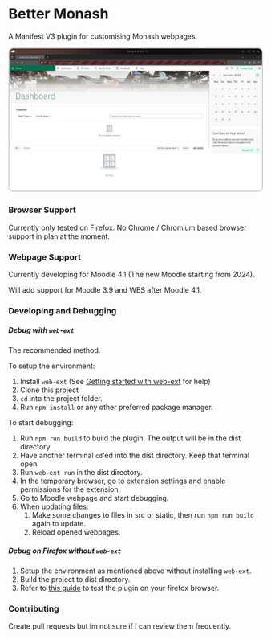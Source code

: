 Better Monash
===

A Manifest V3 plugin for customising Monash webpages. 

<img style="border: 2px #CCC solid; border-radius: 10px" src="./example.png"/>

### Browser Support

Currently only tested on Firefox. No Chrome / Chromium based browser support in plan at the moment.

### Webpage Support

Currently developing for Moodle 4.1 (The new Moodle starting from 2024).

Will add support for Moodle 3.9 and WES after Moodle 4.1.

### Developing and Debugging

##### Debug with `web-ext`

The recommended method.

To setup the environment:

1. Install `web-ext` (See [Getting started with web-ext](https://extensionworkshop.com/documentation/develop/getting-started-with-web-ext/) for help)
2. Clone this project
3. `cd` into the project folder.
4. Run `npm install` or any other preferred package manager.

To start debugging:

1. Run `npm run build` to build the plugin. The output will be in the dist directory.
2. Have another terminal `cd`'ed into the dist directory. Keep that terminal open.
3. Run `web-ext run` in the dist directory.
4. In the temporary browser, go to extension settings and enable permissions for the extension.
5. Go to Moodle webpage and start debugging.
6. When updating files:
   1. Make some changes to files in src or static, then run `npm run build` again to update.
   2. Reload opened webpages.

##### Debug on Firefox without `web-ext`

1. Setup the environment as mentioned above without installing `web-ext`.
2. Build the project to dist directory.
3. Refer to [this guide](https://developer.mozilla.org/en-US/docs/Mozilla/Add-ons/WebExtensions/Your_first_WebExtension#testing) to test the plugin on your firefox browser.

### Contributing

Create pull requests but im not sure if I can review them frequently.